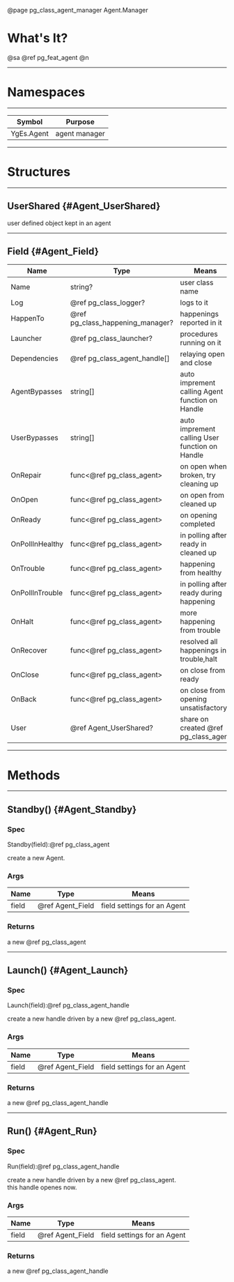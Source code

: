 ﻿@page pg_class_agent_manager Agent.Manager

# What's It?

@sa @ref pg_feat_agent @n

-----
# Namespaces

-----
| Symbol | Purpose |
|--------|---------|
| YgEs.Agent | agent manager |

-----
# Structures

-----
## UserShared {#Agent_UserShared}

user defined object kept in an agent

-----
## Field {#Agent_Field}

| Name | Type | Means |
|------|------|-------|
| Name | string? | user class name |
| Log | @ref pg_class_logger? | logs to it |
| HappenTo | @ref pg_class_happening_manager? | happenings reported in it |
| Launcher | @ref pg_class_launcher? | procedures running on it |
| Dependencies | @ref pg_class_agent_handle[] | relaying open and close |
| AgentBypasses | string[] | auto imprement calling Agent function on Handle |
| UserBypasses | string[] | auto imprement calling User function on Handle |
| OnRepair | func<@ref pg_class_agent> | on open when broken, try cleaning up |
| OnOpen | func<@ref pg_class_agent> | on open from cleaned up |
| OnReady | func<@ref pg_class_agent> | on opening completed |
| OnPollInHealthy | func<@ref pg_class_agent> | in polling after ready in cleaned up |
| OnTrouble | func<@ref pg_class_agent> | happening from healthy |
| OnPollInTrouble | func<@ref pg_class_agent> | in polling after ready during happening |
| OnHalt | func<@ref pg_class_agent> | more happening from trouble |
| OnRecover | func<@ref pg_class_agent> | resolved all happenings in trouble,halt |
| OnClose | func<@ref pg_class_agent> | on close from ready |
| OnBack | func<@ref pg_class_agent> | on close from opening unsatisfactory |
| User | @ref Agent_UserShared? | share on created @ref pg_class_agent |

-----
# Methods

-----
## Standby() {#Agent_Standby}

### Spec

Standby(field):@ref pg_class_agent

create a new Agent.  

### Args

| Name | Type | Means |
|------|------|-------|
| field | @ref Agent_Field | field settings for an Agent |

### Returns

a new @ref pg_class_agent

-----
## Launch() {#Agent_Launch}

### Spec

Launch(field):@ref pg_class_agent_handle

create a new handle driven by a new @ref pg_class_agent. 

### Args

| Name | Type | Means |
|------|------|-------|
| field | @ref Agent_Field | field settings for an Agent |

### Returns

a new @ref pg_class_agent_handle

-----
## Run() {#Agent_Run}

### Spec

Run(field):@ref pg_class_agent_handle

create a new handle driven by a new @ref pg_class_agent.  
this handle openes now.  

### Args

| Name | Type | Means |
|------|------|-------|
| field | @ref Agent_Field | field settings for an Agent |

### Returns

a new @ref pg_class_agent_handle
